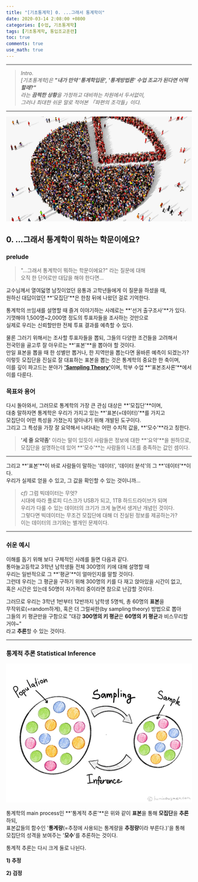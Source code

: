 ```yaml
---
title: "[기초통계학] 0. ...그래서 통계학이"
date: 2020-03-14 2:08:00 +0800
categories: [수업, 기초통계학]
tags: [기초통계학, 통입조교훈련]
toc: true
comments: true
use_math: true  	
---
```




***

> *Intro.*  
> *[기초통계학]은 **"내가 만약 '통계학입문', '통계방법론' 수업 조교가 된다면 어떡할래?"***  
> *라는 **끔찍한 상황**을 가정하고 대비하는 차원에서 두서없이,*  
> *그러나 최대한 쉬운 말로 적어본 「파편의 조각들」이다.*

***

![data-sampling](\assets\img\기통\data-sampling.jpg)

## **0. ...그래서 통계학이 뭐하는 학문이에요?**

### **prelude**

> "...그래서 통계학이 뭐하는 학문이에요?" 라는 질문에 대해  
> 오직 한 단어로만 대답을 해야 한다면... 

교수님께서 열여덟명 남짓이었던 응통과 고학년들에게 이 질문을 하셨을 때,  
원하신 대답이었던 **'모집단'**은 한참 뒤에 나왔던 걸로 기억한다.

통계학의 쓰임새를 설명할 때 즐겨 이야기하는 사례로는 **'선거 출구조사'**가 있다.  
기껏해야 1,500명~2,000명 정도의 투표자들을 조사하는 것만으로  
실제로 우리는 신뢰할만한 전체 투표 결과를 예측할 수 있다.   

물론 그러기 위해서는 조사할 투표자들을 뽑되, 그들의 다양한 조건들을 고려해서   
전국민을 골고루 잘 아우르는 **'표본'**을 뽑아야 할 것이다.  
만일 표본을 뽑을 때 한 성별만 뽑거나, 한 지역만을 뽑는다면 올바른 예측이 되겠는가?   
이렇듯 모집단을 진실로 잘 대표하는 표본을 뽑는 것은 통계학의 중요한 한 축이며,  
이를 깊이 파고드는 분야가 [**'Sampling Theory'**](https://en.wikipedia.org/wiki/Sampling_(statistics))이며, 학부 수업 **'표본조사론'**에서 이를 다룬다.

###  **목표와 용어**

다시 돌아와서, 그러므로 통계학의 가장 큰 관심 대상은 **'모집단'**이며,  
대충 말하자면 통계학은 우리가 가지고 있는 **'표본(=데이터)'**를 가지고  
모집단이 어떤 특성을 가졌는지 알아내기 위해 개발된 도구이다.  
그리고 그 특성을 가장 잘 요약해서 나타내는 어떤 수치적 값을, **'모수'**라고 칭한다. 

> **'세 줄 요약좀'** 이라는 말이 있듯이 사람들은 정보에 대한 **'요약'**을 원하므로,  
> 모집단을 설명하는데 있어 **'모수'**는 사람들의 니즈를 충족하는 값인 셈이다.

***

그리고 **'표본'**이 바로 사람들이 말하는 '데이터', '데이터 분석'의 그 **'데이터'**이다.  
우리가 실제로 얻을 수 있고, 그 값을 확인할 수 있는 것이니까... 

> *cf)* 그럼 빅데이터는 무엇?  
> 시대에 따라 플로피 디스크가 USB가 되고, 1TB 하드드라이브가 되며  
> 우리가 다룰 수 있는 데이터의 크기가 크게 늘면서 생겨난 개념인 것이다.  
> 그렇다면 빅데이터는 무조건 모집단에 대해 더 진실된 정보를 제공하는가?  
> 이는 데이터의 크기와는 별개인 문제이다.  

***

### **쉬운 예시**

이해를 돕기 위해 보다 구체적인 사례를 들면 다음과 같다.   
통마늘고등학교 3학년 남학생들 전체 300명의 키에 대해 설명할 때  
우리는 일반적으로 그 **'평균'**이 얼마인지를 말할 것이다.   
그런데 우리는 그 평균을 구하기 위해 300명의 키를 다 재고 앉아있을 시간이 없고,   
혹은 시간은 있는데 50명이 자가격리 중이라면 참으로 난감할 것이다.  

그러므로 우리는 3학년 1반부터 12반까지 남학생 5명씩, 총 60명의 **표본**을  
무작위로(=random하게), 혹은 더 그럴싸한(by sampling theory) 방법으로 뽑아  
그들의 키 평균만을 구함으로 "대강 **300명의 키 평균**은 **60명의 키 평균**과 비스무리할거야~"  
라고 **추론**할 수 있는 것이다.           

***

### **통계적 추론 Statistical Inference**

![sampling](\assets\img\기통\sampling_concept.jpg)

통계학의 main process인 **'통계적 추론'**은 위와 같이 **표본**을 통해 **모집단**을 **추론**하되,   
표본값들의 함수인 '**통계량**(=추정에 사용되는 통계량을 **추정량**이라 부른다.)'을 통해  
모집단의 성격을 보여주는 '**모수**'를 추론하는 것이다. 

통계적 추론는 다시 크게 둘로 나뉜다.

**1) 추정** 

**2) 검정**